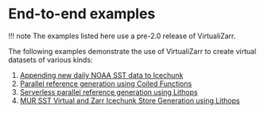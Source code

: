 # End-to-end examples

!!! note
    The examples listed here use a pre-2.0 release of VirtualiZarr.



The following examples demonstrate the use of VirtualiZarr to create virtual datasets of various kinds:

1. [Appending new daily NOAA SST data to Icechunk](https://github.com/zarr-developers/VirtualiZarr/blob/main/examples/V1/append/noaa-cdr-sst.ipynb)
2. [Parallel reference generation using Coiled Functions](https://github.com/zarr-developers/VirtualiZarr/blob/main/examples/V1/coiled/terraclimate.ipynb)
3. [Serverless parallel reference generation using Lithops](https://github.com/zarr-developers/VirtualiZarr/tree/main/examples/V1/virtualizarr-with-lithops)
4. [MUR SST Virtual and Zarr Icechunk Store Generation using Lithops](https://github.com/zarr-developers/VirtualiZarr/tree/main/examples/V1/mursst-icechunk-with-lithops)
